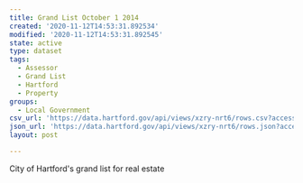 ```yaml
---
title: Grand List October 1 2014
created: '2020-11-12T14:53:31.892534'
modified: '2020-11-12T14:53:31.892545'
state: active
type: dataset
tags:
  - Assessor
  - Grand List
  - Hartford
  - Property
groups:
  - Local Government
csv_url: 'https://data.hartford.gov/api/views/xzry-nrt6/rows.csv?accessType=DOWNLOAD'
json_url: 'https://data.hartford.gov/api/views/xzry-nrt6/rows.json?accessType=DOWNLOAD'
layout: post

---
```

City of Hartford's grand list for real estate
